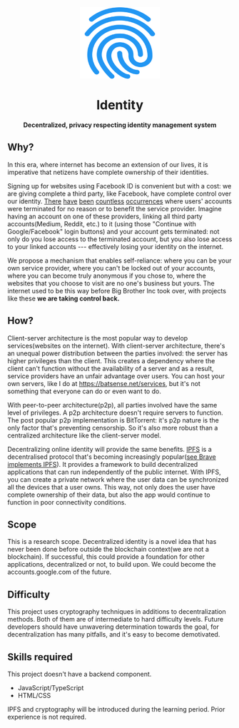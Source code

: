 <div align="center">
<img src="docs/logo.svg" alt="Identity Logo" width="180" height="160" />

<h1>Identity</h1>
<b> Decentralized, privacy respecting identity management system </b>

</div>

## Why?

In this era, where internet has become an extension of our lives,
it is imperative that netizens have complete ownership of their identities.

Signing up for websites using Facebook ID is convenient but with a
cost: we are giving complete a third party, like Facebook, have complete
control over our identity.
[There](https://techcrunch.com/2021/08/04/facebook-ad-observatory-nyu-researchers/)
[have](https://www.reuters.com/article/us-apple-epic-games-idUSKBN25O2YM?taid=5f49a3eb46b85b00016a950c)
[been](https://reddit.com/mc4vh1) [countless](https://reddit.com/kaztna)
[occurrences](https://reddit.com/n5eyrk) where users' accounts were
terminated for no reason or to benefit the service provider. Imagine
having an account on one of these providers, linking all third party
accounts(Medium, Reddit, etc.) to it (using those "Continue with
Google/Facebook" login buttons) and your account gets terminated: not
only do you lose access to the terminated account, but you also lose
access to your linked accounts --- effectively losing your identity on
the internet.

We propose a mechanism that enables self-reliance: where you can be your
own service provider, where you can't be locked out of your accounts,
where you can become truly anonymous if you chose to, where the
websites that you choose to visit are no one's business but yours. The
internet used to be this way before Big Brother Inc took over, with
projects like these **we are taking control back.**

## How?

Client-server architecture is the most popular way to develop
services(websites on the internet). With client-server architecture,
there's an unequal power distribution between the parties involved: the
server has higher privileges than the client. This creates a dependency
where the client can't function without the availability of a server and
as a result, service providers have an unfair advantage over users. You
can host your own servers, like I do at https://batsense.net/services,
but it's not something that everyone can do or even want to do.

With peer-to-peer architecture(p2p), all parties involved have the same
level of privileges. A p2p architecture doesn't require servers to
function. The post popular p2p implementation is BitTorrent: it's p2p
nature is the only factor that's preventing censorship. So it's also
more robust than a centralized architecture like the client-server model.

Decentralizing online identity will provide the same benefits.
[IPFS](https://ipfs.io) is a decentralised protocol that's becoming
increasingly popular([see Brave implements
IPFS](https://www.theverge.com/2021/1/19/22238334/brave-browser-ipfs-peer-to-peer-decentralized-transfer-protocol-http-nodes)).
It provides a framework to build decentralized applications that can run
independently of the public internet. With IPFS, you can create a
private network where the user data can be synchronized all the devices
that a user owns. This way, not only does the user have complete
ownership of their data, but also the app would continue to function in
poor connectivity conditions.

## Scope

This is a research scope. Decentralized identity is a novel idea that
has never been done before outside the blockchain context(we are not
a blockchain). If successful, this could provide a foundation for other
applications, decentralized or not, to build upon. We could become the
accounts.google.com of the future.

## Difficulty

This project uses cryptography techniques in additions to
decentralization methods. Both of them are of intermediate to hard
difficulty levels. Future developers should have unwavering
determination towards the goal, for decentralization has many pitfalls,
and it's easy to become demotivated.

## Skills required

This project doesn't have a backend component.

- JavaScript/TypeScript
- HTML/CSS

IPFS and cryptography will be introduced during the learning period.
Prior experience is not required.
